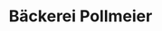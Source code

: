 ---
title: "Bäckerei Pollmeier"
url: /bielefeld/baeckerei-pollmeier-hauptstrasse/
shop: Bäckerei
---